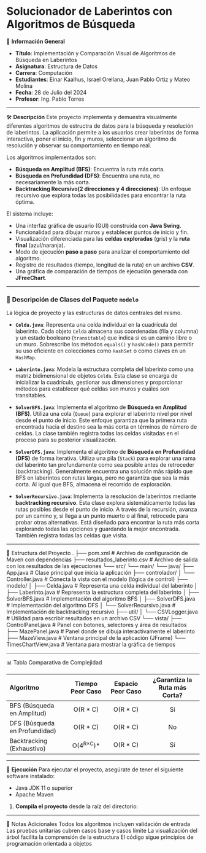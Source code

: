 # Solucionador de Laberintos con Algoritmos de Búsqueda

📌 **Información General**
*   **Título**: Implementación y Comparación Visual de Algoritmos de Búsqueda en Laberintos
*   **Asignatura**: Estructura de Datos
*   **Carrera**: Computación
*   **Estudiantes**: Einar Kaalhus, Israel Orellana, Juan Pablo Ortiz y Mateo Molina
*   **Fecha**: 28 de Julio del 2024
*   **Profesor**: Ing. Pablo Torres

---

🛠️ **Descripción**
Este proyecto implementa y demuestra visualmente diferentes algoritmos de estructra de datos para la búsqueda y resolución de laberintos. La aplicación permite a los usuarios crear laberintos de forma interactiva, poner el inicio, fin y muros, seleccionar un algoritmo de resolución y observar su comportamiento en tiempo real.

Los algoritmos implementados son:
*   **Búsqueda en Amplitud (BFS)**: Encuentra la ruta más corta.
*   **Búsqueda en Profundidad (DFS)**: Encuentra una ruta, no necesariamente la más corta.
*   **Backtracking Recursivo(2 direcciones y 4 direcciones)**: Un enfoque recursivo que explora todas las posibilidades para encontrar la ruta óptima.

El sistema incluye:
*   Una interfaz gráfica de usuario (GUI) construida con **Java Swing**.
*   Funcionalidad para dibujar muros y establecer puntos de inicio y fin.
*   Visualización diferenciada para las **celdas exploradas** (gris) y la **ruta final** (azul/naranja).
*   Modo de ejecución **paso a paso** para analizar el comportamiento del algoritmo.
*   Registro de resultados (tiempo, longitud de la ruta) en un archivo **CSV**.
*   Una gráfica de comparación de tiempos de ejecución generada con **JFreeChart**.

---

### 📖 **Descripción de Clases del Paquete `modelo`**

La lógica de proyecto y las estructuras de datos centrales del mismo.

*   **`Celda.java`**: Representa una celda individual en la cuadrícula del laberinto. Cada objeto `Celda` almacena sus coordenadas (fila y columna) y un estado booleano (`transitable`) que indica si es un camino libre o un muro. Sobrescribe los métodos `equals()` y `hashCode()` para permitir su uso eficiente en colecciones como `HashSet` o como claves en un `HashMap`.

*   **`Laberinto.java`**: Modela la estructura completa del laberinto como una matriz bidimensional de objetos `Celda`. Esta clase se encarga de inicializar la cuadrícula, gestionar sus dimensiones y proporcionar métodos para establecer qué celdas son muros y cuáles son transitables.

*   **`SolverBFS.java`**: Implementa el algoritmo de **Búsqueda en Amplitud (BFS)**. Utiliza una cola (`Queue`) para explorar el laberinto nivel por nivel desde el punto de inicio. Este enfoque garantiza que la primera ruta encontrada hacia el destino sea la más corta en términos de número de celdas. La clase también registra todas las celdas visitadas en el proceso para su posterior visualización.

*   **`SolverDFS.java`**: Implementa el algoritmo de **Búsqueda en Profundidad (DFS)** de forma iterativa. Utiliza una pila (`Stack`) para explorar una rama del laberinto tan profundamente como sea posible antes de retroceder (backtracking). Generalmente encuentra una solución más rápido que BFS en laberintos con rutas largas, pero no garantiza que sea la más corta. Al igual que BFS, almacena el recorrido de exploración.

*   **`SolverRecursivo.java`**: Implementa la resolución de laberintos mediante **backtracking recursivo**. Esta clase explora sistemáticamente todas las rutas posibles desde el punto de inicio. A través de la recursión, avanza por un camino y, si llega a un punto muerto o al final, retrocede para probar otras alternativas. Está diseñado para encontrar la ruta más corta explorando todas las opciones y guardando la mejor encontrada. También registra todas las celdas que visita.


---


📁 Estructura del Proyecto
.
├── pom.xml # Archivo de configuración de Maven con dependencias
├── resultados_laberinto.csv # Archivo de salida con los resultados de las ejecuciones
└── src/
└── main/
└── java/
├── App.java # Clase principal que inicia la aplicación
├── controlador/
│ └── Controller.java # Conecta la vista con el modelo (lógica de control)
├── modelo/
│ ├── Celda.java # Representa una celda individual del laberinto
│ ├── Laberinto.java # Representa la estructura completa del laberinto
│ ├── SolverBFS.java # Implementación del algoritmo BFS
│ ├── SolverDFS.java # Implementación del algoritmo DFS
│ └── SolverRecursivo.java # Implementación de backtracking recursivo
├── util/
│ └── CSVLogger.java # Utilidad para escribir resultados en un archivo CSV
└── vista/
├── ControlPanel.java # Panel con botones, selectores y área de resultados
├── MazePanel.java # Panel donde se dibuja interactivamente el laberinto
├── MazeView.java # Ventana principal de la aplicación (JFrame)
└── TimesChartView.java # Ventana para mostrar la gráfica de tiempos

---


📊 Tabla Comparativa de Complejidad

| Algoritmo                        | Tiempo Peor Caso     | Espacio Peor Caso    | ¿Garantiza la Ruta más Corta? |
| :------------------------------ | :------------------: | :------------------: | :----------------------------: |
| BFS (Búsqueda en Amplitud)      | O(R * C)             | O(R * C)             | Sí                            |
| DFS (Búsqueda en Profundidad)   | O(R * C)             | O(R * C)             | No                            |
| Backtracking (Exhaustivo)       | O(4<sup>R×C</sup>)*  | O(R * C)             | Sí                            |

---

🚀 **Ejecución**
Para ejecutar el proyecto, asegúrate de tener el siguiente software instalado:
*   Java JDK 11 o superior
*   Apache Maven

1.  **Compila el proyecto** desde la raíz del directorio:

---

📝 Notas Adicionales
Todos los algoritmos incluyen validación de entrada
Las pruebas unitarias cubren casos base y casos límite
La visualización del árbol facilita la comprensión de la estructura
El código sigue principios de programación orientada a objetos
    
